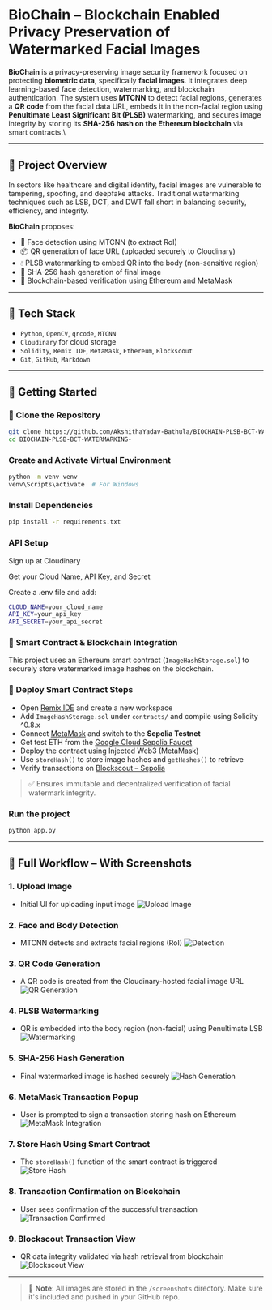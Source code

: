 # BioChain – Blockchain Enabled Privacy Preservation of Watermarked Facial Images

**BioChain** is a privacy-preserving image security framework focused on protecting **biometric data**, specifically **facial images**. It integrates deep learning-based face detection, watermarking, and blockchain authentication. The system uses **MTCNN** to detect facial regions, generates a **QR code** from the facial data URL, embeds it in the non-facial region using **Penultimate Least Significant Bit (PLSB)** watermarking, and secures image integrity by storing its **SHA-256 hash on the Ethereum blockchain** via smart contracts.\

---

## 🧠 Project Overview

In sectors like healthcare and digital identity, facial images are vulnerable to tampering, spoofing, and deepfake attacks. Traditional watermarking techniques such as LSB, DCT, and DWT fall short in balancing security, efficiency, and integrity.

**BioChain** proposes:
- 🎯 Face detection using MTCNN (to extract RoI)
- 📦 QR generation of face URL (uploaded securely to Cloudinary)
- 💧 PLSB watermarking to embed QR into the body (non-sensitive region)
- 🔐 SHA-256 hash generation of final image
- 🔗 Blockchain-based verification using Ethereum and MetaMask

---

## 🔧 Tech Stack

- `Python`, `OpenCV`, `qrcode`, `MTCNN`
- `Cloudinary` for cloud storage
- `Solidity`, `Remix IDE`, `MetaMask`, `Ethereum`, `Blockscout`
- `Git`, `GitHub`, `Markdown`

---

## 🚀 Getting Started

### 🔁 Clone the Repository

```bash
git clone https://github.com/AkshithaYadav-Bathula/BIOCHAIN-PLSB-BCT-WATERMARKING-.git
cd BIOCHAIN-PLSB-BCT-WATERMARKING-
```


### Create and Activate Virtual Environment

```bash
python -m venv venv
venv\Scripts\activate  # For Windows
```

### Install Dependencies

```bash
pip install -r requirements.txt
```

### API Setup

Sign up at Cloudinary

Get your Cloud Name, API Key, and Secret

Create a .env file and add:

```bash
CLOUD_NAME=your_cloud_name
API_KEY=your_api_key
API_SECRET=your_api_secret
```

### 🔗 Smart Contract & Blockchain Integration

This project uses an Ethereum smart contract (`ImageHashStorage.sol`) to securely store watermarked image hashes on the blockchain.

### 🚀 Deploy Smart Contract Steps

- Open [Remix IDE](https://remix.ethereum.org) and create a new workspace
- Add `ImageHashStorage.sol` under `contracts/` and compile using Solidity ^0.8.x
- Connect [MetaMask](https://metamask.io/) and switch to the **Sepolia Testnet**
- Get test ETH from the [Google Cloud Sepolia Faucet](https://faucet.quicknode.com/ethereum/sepolia)
- Deploy the contract using Injected Web3 (MetaMask)
- Use `storeHash()` to store image hashes and `getHashes()` to retrieve
- Verify transactions on [Blockscout – Sepolia](https://sepolia.blockscout.com)

> ✅ Ensures immutable and decentralized verification of facial watermark integrity.

### Run the project 

```bash
python app.py
```

---

## 🔄 Full Workflow – With Screenshots

### 1. Upload Image
- Initial UI for uploading input image
![Upload Image](screenshots/upload_image.png)

### 2. Face and Body Detection
- MTCNN detects and extracts facial regions (RoI)
![Detection](screenshots/face_body_detection.png)

### 3. QR Code Generation
- A QR code is created from the Cloudinary-hosted facial image URL
![QR Generation](screenshots/qr_generation.png)

### 4. PLSB Watermarking
- QR is embedded into the body region (non-facial) using Penultimate LSB
![Watermarking](screenshots/plsb_watermarking.png)

### 5. SHA-256 Hash Generation
- Final watermarked image is hashed securely
![Hash Generation](screenshots/hash_generation.png)

### 6. MetaMask Transaction Popup
- User is prompted to sign a transaction storing hash on Ethereum
![MetaMask Integration](screenshots/metamask_integration.png)

### 7. Store Hash Using Smart Contract
- The `storeHash()` function of the smart contract is triggered
![Store Hash](screenshots/store_hash_BCT.png)

### 8. Transaction Confirmation on Blockchain
- User sees confirmation of the successful transaction
![Transaction Confirmed](screenshots/transaction_confirmed.png)

### 9. Blockscout Transaction View
- QR data integrity validated via hash retrieval from blockchain
![Blockscout View](screenshots/s4.png)

---

> 📁 **Note**: All images are stored in the `/screenshots` directory. Make sure it's included and pushed in your GitHub repo.


